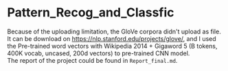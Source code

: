 # Pattern_Recog_and_Classfic

Because of the uploading limitation, the GloVe corpora didn't upload as file.  
It can be download on https://nlp.stanford.edu/projects/glove/, and I used the Pre-trained word vectors with Wikipedia 2014 + Gigaword 5 (B tokens, 400K vocab, uncased, 200d vectors) to pre-trained CNN model.
<br>
The report of the project could be found in `Report_final.md`.
